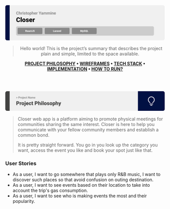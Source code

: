 <img src="./readme/title1.svg"/>

<div align="center">

> Hello world! This is the project’s summary that describes the project plain and simple, limited to the space available.  

**[PROJECT PHILOSOPHY](https://github.com/Christopher-Yammine/readme-demo#-project-philosophy) • [WIREFRAMES](#wireframes) • [TECH STACK](https://github.com/Christopher-Yammine/readme-demo#-tech-stack) • [IMPLEMENTATION](https://github.com/Christopher-Yammine/readme-demo#-impplementation) • [HOW TO RUN?](https://github.com/Christopher-Yammine/readme-demo#-how-to-run)**

</div>

<br><br>


<img src="./readme/title2.svg"/>

> Closer web app is a platform aiming to promote physical meetings for communities sharing the same interest. Closer is here to help you communicate with your fellow community members and establish a common bond.
> 
> It is pretty straight forward. You go in you look up the category you want, access the event you like and book your spot just like that.

### User Stories
- As a user, I want to go somewhere that plays only R&B music, I want to discover such places so that avoid confusion on outing destination.
- As a user, I want to see events based on their location to take into account the trip's gas consumption.
- As a user, I want to see who is making events the most and their popularity.

<br><br>